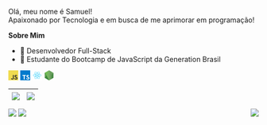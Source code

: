 Olá, meu nome é Samuel!
<br>
Apaixonado por Tecnologia e em busca de me aprimorar em programação!

**Sobre Mim**

- 💼 Desenvolvedor Full-Stack
- 🧡 Estudante do Bootcamp de JavaScript da Generation Brasil




<code><img height="20" alt="javascript" src="https://raw.githubusercontent.com/github/explore/80688e429a7d4ef2fca1e82350fe8e3517d3494d/topics/javascript/javascript.png"></code>
<code><img height="20" alt="typescript" src="https://raw.githubusercontent.com/github/explore/80688e429a7d4ef2fca1e82350fe8e3517d3494d/topics/typescript/typescript.png"></code>
<code><img height="20" alt="react" src="https://raw.githubusercontent.com/github/explore/80688e429a7d4ef2fca1e82350fe8e3517d3494d/topics/react/react.png"></code>
<code><img height="20" alt="nodejs" src="https://raw.githubusercontent.com/github/explore/80688e429a7d4ef2fca1e82350fe8e3517d3494d/topics/nodejs/nodejs.png"></code>    


| <a href="https://github.com/Samuel-1210"> <img height=200 align="center" src="https://github-readme-stats.vercel.app/api?username=Samuel-1210&theme=dracula" /> </a> |<a href="https://github.com/Samuel-1210"> <img height=200 align="center" src="https://github-readme-stats.vercel.app/api/top-langs?username=Samuel-1210&theme=dracul&layout=compact&langs_count=8&card_width=320&hide=Portugol" /></a> |
| ------------- | ------------- |

<img heigth="20" widht="20" align="right" src="https://c.tenor.com/NG07YcciMC4AAAAC/izuku-midoriya-headbang.gif">
  


<div> 
  
  <a href="https://www.linkedin.com/in/samueldos-santos/" target="_blank"><img src="https://img.shields.io/badge/-LinkedIn-%230077B5?style=for-the-badge&logo=linkedin&logoColor=white" target="_blank"></a> 
 <a href = "mailto:samuka2568@gmail.com"><img src="https://img.shields.io/badge/-Gmail-%23333?style=for-the-badge&logo=gmail&logoColor=white" target="_blank"></a>
 
 
</div>

</div>

